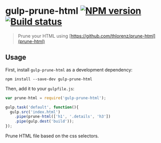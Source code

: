 # gulp-prune-html [![NPM version][npm-image]][npm-url] [![Build status][travis-image]][travis-url]
> Prune your HTML using [https://github.com/thlorenz/prune-html](prune-html)

## Usage

First, install `gulp-prune-html` as a development dependency:

```shell
npm install --save-dev gulp-prune-html
```

Then, add it to your `gulpfile.js`:

```javascript
var prune-html = require('gulp-prune-html');

gulp.task('default', function(){
  gulp.src('index.html')
    .pipe(prune-html(['h1', '.details', 'h3'])
    .pipe(gulp.dest('build'));
});
```
Prune HTML file based on the css selectors.

[travis-url]: http://travis-ci.org/hemanth/gulp-prune-html
[travis-image]: https://secure.travis-ci.org/lazd/gulp-prune-html.png?branch=master
[npm-url]: https://npmjs.org/package/gulp-prune-html
[npm-image]: https://badge.fury.io/js/gulp-repl.png

